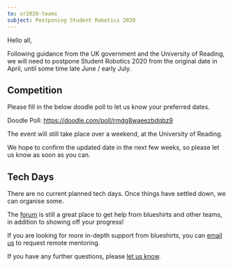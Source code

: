 ```yaml
---
to: sr2020-teams
subject: Postponing Student Robotics 2020
---
```


Hello all,

Following guidance from the UK government and the University of Reading, we will need to postpone Student Robotics 2020 from the original date in April, until some time late June / early July.

## Competition

Please fill in the below doodle poll to let us know your preferred dates.

Doodle Poll: https://doodle.com/poll/rmdg8waeezbdqbz9

The event will still take place over a weekend, at the University of Reading.

We hope to confirm the updated date in the next few weeks, so please let us know as soon as you can.

## Tech Days

There are no current planned tech days. Once things have settled down, we can organise some.

The [forum][forum] is still a great place to get help from blueshirts and other teams, in addition to showing off your progress!

If you are looking for more in-depth support from blueshirts, you can [email us][teams-email] to request remote mentoring.


If you have any further questions, please [let us know][teams-email].

[forum]: https://studentrobotics.org/forum/
[teams-email]: mailto:teams@studentrobotics.org

